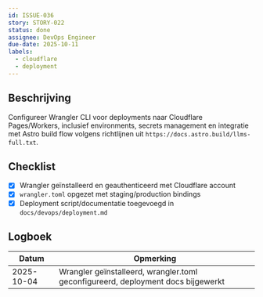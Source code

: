 ```yaml
---
id: ISSUE-036
story: STORY-022
status: done
assignee: DevOps Engineer
due-date: 2025-10-11
labels:
  - cloudflare
  - deployment
---
```


## Beschrijving
Configureer Wrangler CLI voor deployments naar Cloudflare Pages/Workers, inclusief environments, secrets management en integratie met Astro build flow volgens richtlijnen uit `https://docs.astro.build/llms-full.txt`.

## Checklist
- [x] Wrangler geïnstalleerd en geauthenticeerd met Cloudflare account
- [x] `wrangler.toml` opgezet met staging/production bindings
- [x] Deployment script/documentatie toegevoegd in `docs/devops/deployment.md`

## Logboek
| Datum | Opmerking |
|-------|-----------|
| 2025-10-04 | Wrangler geïnstalleerd, wrangler.toml geconfigureerd, deployment docs bijgewerkt |
